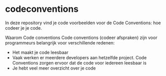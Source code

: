 codeconventions
===============

In deze repository vind je code voorbeelden voor de Code Conventions: hoe codeer je je code.

Waarom Code conventions
Code conventions (codeer afspraken) zijn voor programmeurs belangrijk voor verschillende redenen:
- Het maakt je code leesbaar
- Vaak werken er meerdere developers aan hetzelfde project. Code Conventions zorgen ervoor dat de code voor iedereen leesbaar is
- Je hebt veel meer overzicht over je code

